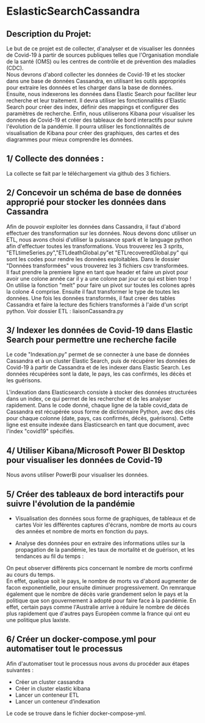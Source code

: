 # EslasticSearchCassandra  
## Description du Projet:  
Le but de ce projet est de collecter, d'analyser et de visualiser les données de Covid-19 à partir de
sources publiques telles que l'Organisation mondiale de la santé (OMS) ou les centres de contrôle et de
prévention des maladies (CDC).  
Nous devrons d'abord collecter les données de Covid-19 et les stocker dans une base de données
Cassandra, en utilisant les outils appropriés pour extraire les données et les charger dans la base de
données.  
Ensuite, nous indexerons les données dans Elastic Search pour faciliter leur recherche et leur
traitement. Il devra utiliser les fonctionnalités d'Elastic Search pour créer des index, définir des
mappings et configurer des paramètres de recherche.
Enfin, nous utiliserons Kibana pour visualiser les données de Covid-19 et créer des tableaux de
bord interactifs pour suivre l'évolution de la pandémie. Il pourra utiliser les fonctionnalités de
visualisation de Kibana pour créer des graphiques, des cartes et des diagrammes pour mieux
comprendre les données.

## 1/ Collecte des données :   
La collecte se fait par le téléchargement via github des 3 fichiers.  

## 2/ Concevoir un schéma de base de données approprié pour stocker les données dans Cassandra  
Afin de pouvoir exploiter les données dans Cassandra,  il faut d'abord effectuer des transformation sur les données. 
Nous devons donc utiliser un ETL, nous avons choisi d'utiliser la puissance spark et le language python afin d'effectuer toutes les transformations.
Vous trouverez les 3 sprits, "ETLtimeSeries.py","ETLdeathGlobal.py"et "ETLrecoveredGlobal.py" qui sont les codes pour rendre les données exploitables. Dans le dossier "Données transformées" vous trouverez les 3 fichiers csv transformées.  
Il faut prendre la premiere ligne en tant que header et faire un pivot pour avoir une colone année car il y a une colone par jour ce qui est bien trop !  
On utilise la fonction "melt" pour faire un pivot sur toutes les colones après la colone 4 comprise. 
Ensuite il faut transformer le type de toutes les données.
Une fois les données transformés, il faut creer des tables Cassandra et faire la lecture des fichiers transformés à l'aide d'un script python. Voir dossier ETL : liaisonCassandra.py  


## 3/ Indexer les données de Covid-19 dans Elastic Search pour permettre une recherche facile  

Le code "Indexation.py" permet de se connecter à une base de données Cassandra et à un cluster Elastic Search, puis de récupérer les données de Covid-19 à partir de Cassandra et de les indexer dans Elastic Search. Les données récupérées sont la date, le pays, les cas confirmés, les décès et les guérisons.

L'indexation dans Elasticsearch consiste à stocker des données structurées dans un index, ce qui permet de les rechercher et de les analyser rapidement. Dans le code donné, chaque ligne de la table covid_data de Cassandra est récupérée sous forme de dictionnaire Python, avec des clés pour chaque colonne (date, pays, cas confirmés, décès, guérisons). Cette ligne est ensuite indexée dans Elasticsearch en tant que document, avec l'index "covid19" spécifiés. 


## 4/ Utiliser Kibana/Microsoft Power BI Desktop pour visualiser les données de Covid-19  
  Nous avons utiliser PowerBi pour visualiser les données.
 
## 5/ Créer des tableaux de bord interactifs pour suivre l'évolution de la pandémie  
* Visualisation des données sous forme de graphiques, de tableaux et de cartes
Voir les différentes captures d'écrans, nombre de morts au cours des années et nombre de morts en fonction du pays.

* Analyse des données pour en extraire des informations utiles sur la propagation de la
pandémie, les taux de mortalité et de guérison, et les tendances au fil du temps :  

On peut observer différents pics concernant le nombre de morts confirmé au cours du temps.   
En effet, quelque soit le pays, le nombre de morts va d'abord augmenter de facon exponentielle, pour ensuite diminuer progressivement. 
On remrarque également que le nombre de décès varie grandement selon le pays et la politique que son gouvernement à adopté pour faire face à la pandémie. 
En effet, certain pays comme l'Australie arrive à réduire le nombre de décés plus rapidement que d'autres pays Européen comme la france qui ont eu une politique plus laxiste. 

## 6/ Créer un docker-compose.yml pour automatiser tout le processus
Afin d'automatiser tout le processus nous avons du procéder aux étapes suivantes : 
* Créer un cluster cassandra
* Créer in cluster elastic kibana
* Lancer un conteneur ETL 
* Lancer un conteneur d’indexation  
  
Le code se trouve dans le fichier docker-compose-yml.
